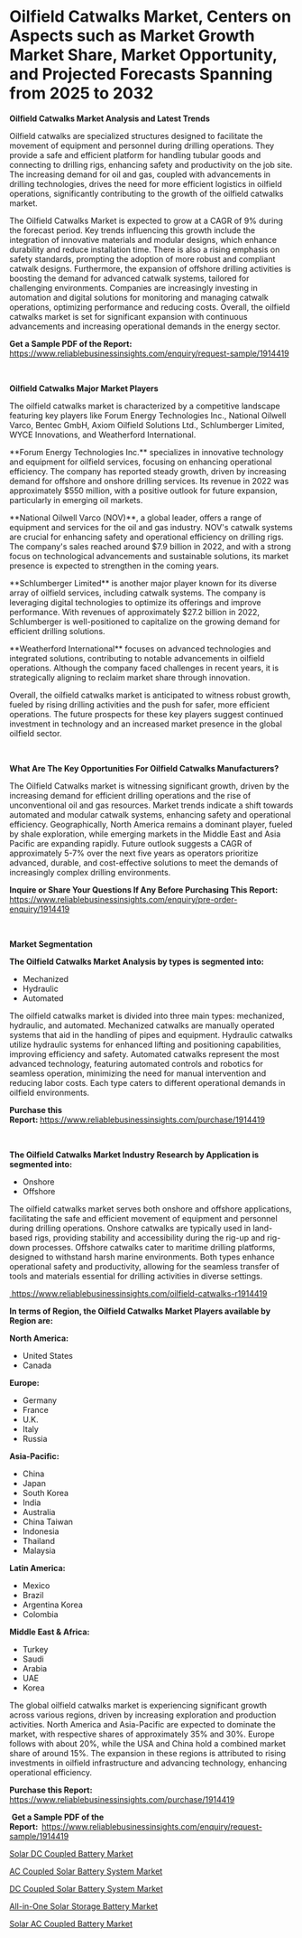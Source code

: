 <p><h1>Oilfield Catwalks Market, Centers on Aspects such as Market Growth Market Share, Market Opportunity, and Projected Forecasts Spanning from 2025 to 2032</h1></p><p><strong>Oilfield Catwalks Market Analysis and Latest Trends</strong></p>
<p><p>Oilfield catwalks are specialized structures designed to facilitate the movement of equipment and personnel during drilling operations. They provide a safe and efficient platform for handling tubular goods and connecting to drilling rigs, enhancing safety and productivity on the job site. The increasing demand for oil and gas, coupled with advancements in drilling technologies, drives the need for more efficient logistics in oilfield operations, significantly contributing to the growth of the oilfield catwalks market.</p><p>The Oilfield Catwalks Market is expected to grow at a CAGR of 9% during the forecast period. Key trends influencing this growth include the integration of innovative materials and modular designs, which enhance durability and reduce installation time. There is also a rising emphasis on safety standards, prompting the adoption of more robust and compliant catwalk designs. Furthermore, the expansion of offshore drilling activities is boosting the demand for advanced catwalk systems, tailored for challenging environments. Companies are increasingly investing in automation and digital solutions for monitoring and managing catwalk operations, optimizing performance and reducing costs. Overall, the oilfield catwalks market is set for significant expansion with continuous advancements and increasing operational demands in the energy sector.</p></p>
<p><strong>Get a Sample PDF of the Report:&nbsp;</strong> <a href="https://www.reliablebusinessinsights.com/enquiry/request-sample/1914419?utm_campaign=1873&utm_medium=2&utm_source=Github&utm_content=ia&utm_term=07042025&utm_id=oilfield-catwalks">https://www.reliablebusinessinsights.com/enquiry/request-sample/1914419</a></p>
<p>&nbsp;</p>
<p><strong>Oilfield Catwalks Major Market Players</strong></p>
<p><p>The oilfield catwalks market is characterized by a competitive landscape featuring key players like Forum Energy Technologies Inc., National Oilwell Varco, Bentec GmbH, Axiom Oilfield Solutions Ltd., Schlumberger Limited, WYCE Innovations, and Weatherford International.</p><p>**Forum Energy Technologies Inc.** specializes in innovative technology and equipment for oilfield services, focusing on enhancing operational efficiency. The company has reported steady growth, driven by increasing demand for offshore and onshore drilling services. Its revenue in 2022 was approximately $550 million, with a positive outlook for future expansion, particularly in emerging oil markets.</p><p>**National Oilwell Varco (NOV)**, a global leader, offers a range of equipment and services for the oil and gas industry. NOV's catwalk systems are crucial for enhancing safety and operational efficiency on drilling rigs. The company's sales reached around $7.9 billion in 2022, and with a strong focus on technological advancements and sustainable solutions, its market presence is expected to strengthen in the coming years.</p><p>**Schlumberger Limited** is another major player known for its diverse array of oilfield services, including catwalk systems. The company is leveraging digital technologies to optimize its offerings and improve performance. With revenues of approximately $27.2 billion in 2022, Schlumberger is well-positioned to capitalize on the growing demand for efficient drilling solutions.</p><p>**Weatherford International** focuses on advanced technologies and integrated solutions, contributing to notable advancements in oilfield operations. Although the company faced challenges in recent years, it is strategically aligning to reclaim market share through innovation.</p><p>Overall, the oilfield catwalks market is anticipated to witness robust growth, fueled by rising drilling activities and the push for safer, more efficient operations. The future prospects for these key players suggest continued investment in technology and an increased market presence in the global oilfield sector.</p></p>
<p>&nbsp;</p>
<p><strong>What Are The Key Opportunities For Oilfield Catwalks Manufacturers?</strong></p>
<p><p>The Oilfield Catwalks market is witnessing significant growth, driven by the increasing demand for efficient drilling operations and the rise of unconventional oil and gas resources. Market trends indicate a shift towards automated and modular catwalk systems, enhancing safety and operational efficiency. Geographically, North America remains a dominant player, fueled by shale exploration, while emerging markets in the Middle East and Asia Pacific are expanding rapidly. Future outlook suggests a CAGR of approximately 5-7% over the next five years as operators prioritize advanced, durable, and cost-effective solutions to meet the demands of increasingly complex drilling environments.</p></p>
<p><strong>Inquire or Share Your Questions If Any Before Purchasing This Report:</strong> <a href="https://www.reliablebusinessinsights.com/enquiry/pre-order-enquiry/1914419?utm_campaign=1873&utm_medium=2&utm_source=Github&utm_content=ia&utm_term=07042025&utm_id=oilfield-catwalks">https://www.reliablebusinessinsights.com/enquiry/pre-order-enquiry/1914419</a></p>
<p>&nbsp;</p>
<p><strong>Market Segmentation</strong></p>
<p><strong>The Oilfield Catwalks Market Analysis by types is segmented into:</strong></p>
<p><ul><li>Mechanized</li><li>Hydraulic</li><li>Automated</li></ul></p>
<p><p>The oilfield catwalks market is divided into three main types: mechanized, hydraulic, and automated. Mechanized catwalks are manually operated systems that aid in the handling of pipes and equipment. Hydraulic catwalks utilize hydraulic systems for enhanced lifting and positioning capabilities, improving efficiency and safety. Automated catwalks represent the most advanced technology, featuring automated controls and robotics for seamless operation, minimizing the need for manual intervention and reducing labor costs. Each type caters to different operational demands in oilfield environments.</p></p>
<p><strong>Purchase this Report:&nbsp;</strong><a href="https://www.reliablebusinessinsights.com/purchase/1914419?utm_campaign=1873&utm_medium=2&utm_source=Github&utm_content=ia&utm_term=07042025&utm_id=oilfield-catwalks">https://www.reliablebusinessinsights.com/purchase/1914419</a></p>
<p>&nbsp;</p>
<p><strong>The Oilfield Catwalks Market Industry Research by Application is segmented into:</strong></p>
<p><ul><li>Onshore</li><li>Offshore</li></ul></p>
<p><p>The oilfield catwalks market serves both onshore and offshore applications, facilitating the safe and efficient movement of equipment and personnel during drilling operations. Onshore catwalks are typically used in land-based rigs, providing stability and accessibility during the rig-up and rig-down processes. Offshore catwalks cater to maritime drilling platforms, designed to withstand harsh marine environments. Both types enhance operational safety and productivity, allowing for the seamless transfer of tools and materials essential for drilling activities in diverse settings.</p></p>
<p><a href="https://www.reliablebusinessinsights.com/oilfield-catwalks-r1914419?utm_campaign=1873&utm_medium=2&utm_source=Github&utm_content=ia&utm_term=07042025&utm_id=oilfield-catwalks">&nbsp;https://www.reliablebusinessinsights.com/oilfield-catwalks-r1914419</a></p>
<p><strong>In terms of Region, the Oilfield Catwalks Market Players available by Region are:</strong></p>
<p>
    <p> <strong> North America: </strong>
        <ul>
            <li>United States</li>
            <li>Canada</li>
        </ul>
        </p> 
    <p> <strong> Europe: </strong>
        <ul>
            <li>Germany</li>
            <li>France</li>
            <li>U.K.</li>
            <li>Italy</li>
            <li>Russia</li>
        </ul>
        </p> 
    <p> <strong> Asia-Pacific: </strong>
        <ul>
            <li>China</li>
            <li>Japan</li>
            <li>South Korea</li>
            <li>India</li>
            <li>Australia</li>
            <li>China Taiwan</li>
            <li>Indonesia</li>
            <li>Thailand</li>
            <li>Malaysia</li>
        </ul>
        </p> 
    <p> <strong> Latin America: </strong>
        <ul>
            <li>Mexico</li>
            <li>Brazil</li>
            <li>Argentina Korea</li>
            <li>Colombia</li>
        </ul>
        </p> 
    <p> <strong> Middle East & Africa: </strong>
        <ul>
            <li>Turkey</li>
            <li>Saudi</li>
            <li>Arabia</li>
            <li>UAE</li>
            <li>Korea</li>
        </ul>
    </p>
    </p>
<p><p>The global oilfield catwalks market is experiencing significant growth across various regions, driven by increasing exploration and production activities. North America and Asia-Pacific are expected to dominate the market, with respective shares of approximately 35% and 30%. Europe follows with about 20%, while the USA and China hold a combined market share of around 15%. The expansion in these regions is attributed to rising investments in oilfield infrastructure and advancing technology, enhancing operational efficiency.</p></p>
<p><strong>Purchase this Report: </strong><a href="https://www.reliablebusinessinsights.com/purchase/1914419?utm_campaign=1873&utm_medium=2&utm_source=Github&utm_content=ia&utm_term=07042025&utm_id=oilfield-catwalks">https://www.reliablebusinessinsights.com/purchase/1914419</a></p>
<p>&nbsp;<strong>Get a Sample PDF of the Report:&nbsp;&nbsp;</strong><a href="https://www.reliablebusinessinsights.com/enquiry/request-sample/1914419?utm_campaign=1873&utm_medium=2&utm_source=Github&utm_content=ia&utm_term=07042025&utm_id=oilfield-catwalks">https://www.reliablebusinessinsights.com/enquiry/request-sample/1914419</a></p>
<p><strong></strong></p>
<p><p><a href="https://github.com/jemmysolin5k/Market-Research-Report-List-1/blob/main/solar-dc-coupled-battery-market.md?utm_campaign=1873&utm_medium=2&utm_source=Github&utm_content=ia&utm_term=07042025&utm_id=oilfield-catwalks">Solar DC Coupled Battery Market</a></p><p><a href="https://github.com/steegwajma22/Market-Research-Report-List-1/blob/main/ac-coupled-solar-battery-system-market.md?utm_campaign=1873&utm_medium=2&utm_source=Github&utm_content=ia&utm_term=07042025&utm_id=oilfield-catwalks">AC Coupled Solar Battery System Market</a></p><p><a href="https://github.com/rubiogruis0p/Market-Research-Report-List-1/blob/main/dc-coupled-solar-battery-system-market.md?utm_campaign=1873&utm_medium=2&utm_source=Github&utm_content=ia&utm_term=07042025&utm_id=oilfield-catwalks">DC Coupled Solar Battery System Market</a></p><p><a href="https://github.com/rokiahgrendy/Market-Research-Report-List-1/blob/main/all-in-one-solar-storage-battery-market.md?utm_campaign=1873&utm_medium=2&utm_source=Github&utm_content=ia&utm_term=07042025&utm_id=oilfield-catwalks">All-in-One Solar Storage Battery Market</a></p><p><a href="https://github.com/kaniselway4c/Market-Research-Report-List-1/blob/main/solar-ac-coupled-battery-market.md?utm_campaign=1873&utm_medium=2&utm_source=Github&utm_content=ia&utm_term=07042025&utm_id=oilfield-catwalks">Solar AC Coupled Battery Market</a></p></p>